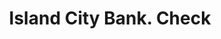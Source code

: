 ---
doi: 10.7916/D80V9QVZ
date_other: '1870'
date_other_textual: 1870-1879
form: printed ephemera
genre:
- Checks (bank checks)
name:
- Island City Bank
object_in_context_url: https://biggert.cul.columbia.edu/items/view/ave_biggert_01025
subject_hierarchical_geographic:
- New York, New York, United States
subject_name:
- Island City Bank
title: Island City Bank. Check
sort_title: Island City Bank. Check
call_number: ave_biggert_01025
coordinates:
- 40.71277777777778,-74.00583333333333
pid: ave_biggert_01025
identifiers: ave_biggert_01025
thumbnail: https://derivativo-2.library.columbia.edu/iiif/2/ldpd:344294/full/!256,256/0/native.jpg
permalink: /biggert/ave_biggert_01025/
layout: iiif-image-page
---